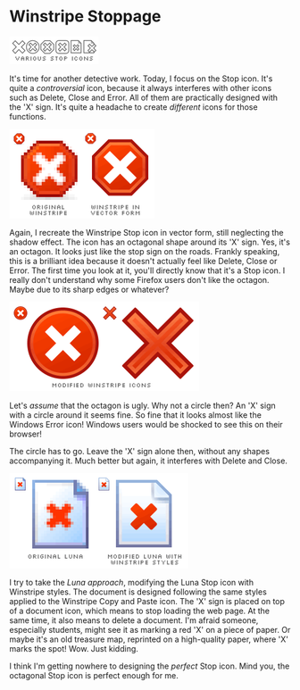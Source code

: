 Winstripe Stoppage
===

![various stop icons in different shapes](../images/artwork/icons/various_stop_icons.png)

It's time for another detective work. Today, I focus on the Stop icon. It's quite a *controversial* icon, because it always interferes with other icons such as Delete, Close and Error. All of them are practically designed with the 'X' sign. It's quite a headache to create *different* icons for those functions.

![two Winstripe Stop icons, one is original, the other is derived into vector form](../images/artwork/icons/winstripe_stop_icon_vector_form.png)

Again, I recreate the Winstripe Stop icon in vector form, still neglecting the shadow effect. The icon has an octagonal shape around its 'X' sign. Yes, it's an octagon. It looks just like the stop sign on the roads. Frankly speaking, this is a brilliant idea because it doesn't actually feel like Delete, Close or Error. The first time you look at it, you'll directly know that it's a Stop icon. I really don't understand why some Firefox users don't like the octagon. Maybe due to its sharp edges or whatever?

![two modified Winstripe Back icons, one has a circle around it, the other is only an X sign](../images/artwork/icons/winstripe_stop_icon_modified.png)

Let's *assume* that the octagon is ugly. Why not a circle then? An 'X' sign with a circle around it seems fine. So fine that it looks almost like the Windows Error icon! Windows users would be shocked to see this on their browser!

The circle has to go. Leave the 'X' sign alone then, without any shapes accompanying it. Much better but again, it interferes with Delete and Close.

![two icons, one is the Luna Stop icon, the other is the modified Luna Stop icon applied with Winstripe styles](../images/artwork/icons/luna_winstripe_stop_icon_modified.png)

I try to take the *Luna approach*, modifying the Luna Stop icon with Winstripe styles. The document is designed following the same styles applied to the Winstripe Copy and Paste icon. The 'X' sign is placed on top of a document icon, which means to stop loading the web page. At the same time, it also means to delete a document. I'm afraid someone, especially students, might see it as marking a red 'X' on a piece of paper. Or maybe it's an old treasure map, reprinted on a high-quality paper, where 'X' marks the spot! Wow. Just kidding.

I think I'm getting nowhere to designing the *perfect* Stop icon. Mind you, the octagonal Stop icon is perfect enough for me.